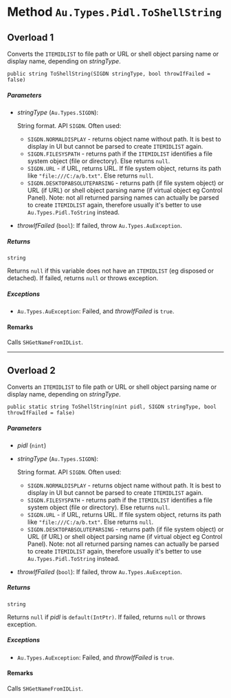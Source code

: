 # Method `Au.Types.Pidl.ToShellString`

## Overload 1

Converts the `ITEMIDLIST` to file path or URL or shell object parsing name or display name, depending on *stringType*.

```
public string ToShellString(SIGDN stringType, bool throwIfFailed = false)
```

##### Parameters

- *stringType*  (`Au.Types.SIGDN`):

    String format. API `SIGDN`. Often used:

    - `SIGDN.NORMALDISPLAY` - returns object name without path. It is best to display in UI but cannot be parsed to create `ITEMIDLIST` again.
    - `SIGDN.FILESYSPATH` - returns path if the `ITEMIDLIST` identifies a file system object (file or directory). Else returns `null`.
    - `SIGDN.URL` - if URL, returns URL. If file system object, returns its path like `"file:///C:/a/b.txt"`. Else returns `null`.
    - `SIGDN.DESKTOPABSOLUTEPARSING` - returns path (if file system object) or URL (if URL) or shell object parsing name (if virtual object eg Control Panel). Note: not all returned parsing names can actually be parsed to create `ITEMIDLIST` again, therefore usually it's better to use `Au.Types.Pidl.ToString` instead.
- *throwIfFailed*  (`bool`):
    If failed, throw `Au.Types.AuException`.

##### Returns

`string`

Returns `null` if this variable does not have an `ITEMIDLIST` (eg disposed or detached). If failed, returns `null` or throws exception.

##### Exceptions

- `Au.Types.AuException`:
    Failed, and *throwIfFailed* is `true`.

#### Remarks

Calls `SHGetNameFromIDList`.

* * *

## Overload 2

Converts an `ITEMIDLIST` to file path or URL or shell object parsing name or display name, depending on *stringType*.

```
public static string ToShellString(nint pidl, SIGDN stringType, bool throwIfFailed = false)
```

##### Parameters

- *pidl*  (`nint`)
- *stringType*  (`Au.Types.SIGDN`):

    String format. API `SIGDN`. Often used:

    - `SIGDN.NORMALDISPLAY` - returns object name without path. It is best to display in UI but cannot be parsed to create `ITEMIDLIST` again.
    - `SIGDN.FILESYSPATH` - returns path if the `ITEMIDLIST` identifies a file system object (file or directory). Else returns `null`.
    - `SIGDN.URL` - if URL, returns URL. If file system object, returns its path like `"file:///C:/a/b.txt"`. Else returns `null`.
    - `SIGDN.DESKTOPABSOLUTEPARSING` - returns path (if file system object) or URL (if URL) or shell object parsing name (if virtual object eg Control Panel). Note: not all returned parsing names can actually be parsed to create `ITEMIDLIST` again, therefore usually it's better to use `Au.Types.Pidl.ToString` instead.
- *throwIfFailed*  (`bool`):
    If failed, throw `Au.Types.AuException`.

##### Returns

`string`

Returns `null` if *pidl* is `default(IntPtr)`. If failed, returns `null` or throws exception.

##### Exceptions

- `Au.Types.AuException`:
    Failed, and *throwIfFailed* is `true`.

#### Remarks

Calls `SHGetNameFromIDList`.